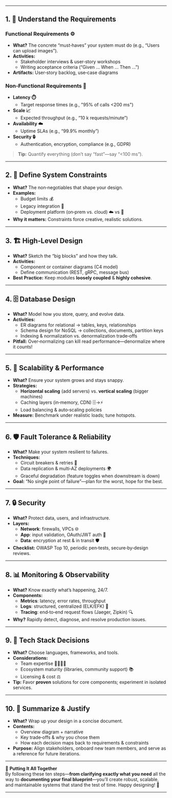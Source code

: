 ```table-of-contents
```
---
## 1. 🧐 Understand the Requirements

### Functional Requirements ⚙️

- **What?** The concrete “must‑haves” your system must do (e.g., “Users can upload images”).
- **Activities:**
    - Stakeholder interviews & user‑story workshops
    - Writing acceptance criteria (“Given … When … Then …”)
- **Artifacts:** User‑story backlog, use‑case diagrams
### Non‑Functional Requirements 🌟

- **Latency ⏱️**
    - Target response times (e.g., "95% of calls <200 ms")
- **Scale 📈**
    - Expected throughput (e.g., “10 k requests/minute”)
- **Availability ☁️**
    - Uptime SLAs (e.g., “99.9% monthly”)
- **Security 🔒**
    - Authentication, encryption, compliance (e.g., GDPR)

> **Tip:** Quantify everything (don’t say “fast”—say “<100 ms”).

---
## 2. 🚧 Define System Constraints

- **What?** The non‑negotiables that shape your design.
- **Examples:**
    - Budget limits 💰
    - Legacy integration 🔌
    - Deployment platform (on‑prem vs. cloud) ☁️ vs 🏢
- **Why it matters:** Constraints force creative, realistic solutions.
---
## 3. 🏗️ High‑Level Design

- **What?** Sketch the “big blocks” and how they talk.
- **Activities:**
    - Component or container diagrams (C4 model)
    - Define communication (REST, gRPC, message bus)
- **Best Practice:** Keep modules **loosely coupled** & **highly cohesive**.
---
## 4. 🗄️ Database Design

- **What?** Model how you store, query, and evolve data.
- **Activities:**
    - ER diagrams for relational → tables, keys, relationships
    - Schema design for NoSQL → collections, documents, partition keys
    - Indexing & normalization vs. denormalization trade‑offs
- **Pitfall:** Over‑normalizing can kill read performance—denormalize where it counts!
---
## 5. 🚀 Scalability & Performance

- **What?** Ensure your system grows and stays snappy.
- **Strategies:**
    - **Horizontal scaling** (add servers) vs. **vertical scaling** (bigger machines)
    - Caching layers (in‑memory, CDN) 🗄️→⚡
    - Load balancing & auto‑scaling policies
- **Measure:** Benchmark under realistic loads; tune hotspots.
---
## 6. 🛡️ Fault Tolerance & Reliability

- **What?** Make your system resilient to failures.
- **Techniques:**
    - Circuit breakers & retries 🔄
    - Data replication & multi‑AZ deployments 🌍
    - Graceful degradation (feature toggles when downstream is down)
- **Goal:** “No single point of failure”—plan for the worst, hope for the best.
---
## 7. 🔒 Security

- **What?** Protect data, users, and infrastructure.
- **Layers:**
    - **Network**: firewalls, VPCs 🌐
    - **App**: input validation, OAuth/JWT auth 🔑
    - **Data**: encryption at rest & in transit 🛡️
- **Checklist:** OWASP Top 10, periodic pen‑tests, secure‑by‑design reviews.
---
## 8. 📊 Monitoring & Observability

- **What?** Know exactly what’s happening, 24/7.
- **Components:**
    - **Metrics**: latency, error rates, throughput
    - **Logs**: structured, centralized (ELK/EFK) 📝
    - **Tracing**: end‑to‑end request flows (Jaeger, Zipkin) 🔍
- **Why?** Rapidly detect, diagnose, and resolve production issues.
---
## 9. 🧩 Tech Stack Decisions

- **What?** Choose languages, frameworks, and tools.
- **Considerations:**
    - Team expertise 👩‍💻👨‍💻
    - Ecosystem maturity (libraries, community support) 📚
    - Licensing & cost ⚖️
- **Tip:** Favor **proven** solutions for core components; experiment in isolated services.
---
## 10. 📝 Summarize & Justify

- **What?** Wrap up your design in a concise document.
- **Contents:**
    - Overview diagram + narrative
    - Key trade‑offs & why you chose them
    - How each decision maps back to requirements & constraints
- **Purpose:** Align stakeholders, onboard new team members, and serve as a reference for future iterations.
---
🎯 **Putting It All Together**  
By following these ten steps—**from clarifying exactly what you need** all the way to **documenting your final blueprint**—you’ll create robust, scalable, and maintainable systems that stand the test of time. Happy designing! 🚀

---
